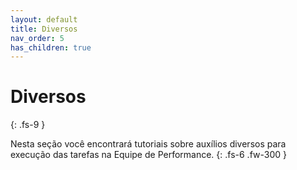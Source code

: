 ```yaml
---
layout: default
title: Diversos
nav_order: 5
has_children: true
---
```


# Diversos
{: .fs-9 }

Nesta seção você encontrará tutoriais sobre auxílios diversos para execução das tarefas na Equipe de Performance.
{: .fs-6 .fw-300 }
